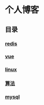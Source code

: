 # 个人博客
## 目录
### [redis](./redis)

### [vue](./vue)

### [linux](./linux)

### [算法](./algorithm)

### [mysql](./mysql)